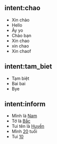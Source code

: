 ## intent:chao
- Xin chào
- Hello
- Ây yo
- Chào bạn
- Xin chao
- xin chao
- Xin chaof

## intent:tam_biet
- Tạm biệt
- Bai bai
- Bye

## intent:inform
- Mình là [Nam](ten)
- Tớ là [Bắc](ten)
- Tui tên là [Huyền](ten)
- Mình [20](tuoi) tuổi
- Tui [10](tuoi)
